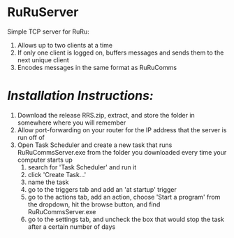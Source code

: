# RuRuServer

Simple TCP server for RuRu:
  1. Allows up to two clients at a time
  2. If only one client is logged on, buffers messages and sends them to the next unique client
  3. Encodes messages in the same format as RuRuComms

# *Installation Instructions:*
  1. Download the release RRS.zip, extract, and store the folder in somewhere where you will remember
  2. Allow port-forwarding on your router for the IP address that the server is run off of
  3. Open Task Scheduler and create a new task that runs RuRuCommsServer.exe from the folder you downloaded every time your computer starts up
     1. search for 'Task Scheduler' and run it
     2. click 'Create Task...'
     3. name the task
     4. go to the triggers tab and add an 'at startup' trigger
     5. go to the actions tab, add an action, choose 'Start a program' from the dropdown, hit the browse button, and find RuRuCommsServer.exe
     6. go to the settings tab, and uncheck the box that would stop the task after a certain number of days
